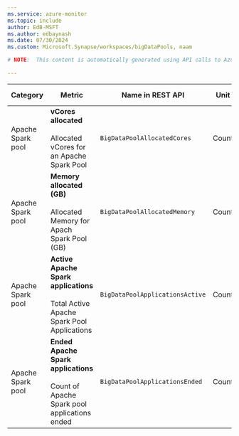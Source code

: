 ```yaml
---
ms.service: azure-monitor
ms.topic: include
author: EdB-MSFT
ms.author: edbaynash
ms.date: 07/30/2024
ms.custom: Microsoft.Synapse/workspaces/bigDataPools, naam

# NOTE:  This content is automatically generated using API calls to Azure. Any edits made on these files will be overwritten in the next run of the script. 
 
---
```



|Category|Metric|Name in REST API|Unit|Aggregation|Dimensions|Time Grains|DS Export|
|---|---|---|---|---|---|---|---|
|Apache Spark pool|**vCores allocated**<br><br>Allocated vCores for an Apache Spark Pool |`BigDataPoolAllocatedCores` |Count |Maximum, Minimum, Average, Total |`SubmitterId`|PT1M |No|
|Apache Spark pool|**Memory allocated (GB)**<br><br>Allocated Memory for Apach Spark Pool (GB) |`BigDataPoolAllocatedMemory` |Count |Maximum, Minimum, Average, Total |`SubmitterId`|PT1M |No|
|Apache Spark pool|**Active Apache Spark applications**<br><br>Total Active Apache Spark Pool Applications |`BigDataPoolApplicationsActive` |Count |Maximum, Minimum, Average |`JobState`|PT1M |No|
|Apache Spark pool|**Ended Apache Spark applications**<br><br>Count of Apache Spark pool applications ended |`BigDataPoolApplicationsEnded` |Count |Total |`JobType`, `JobResult`|PT1M |No|